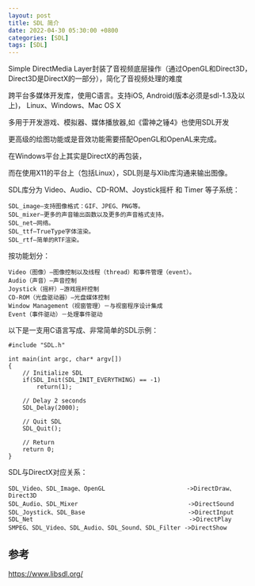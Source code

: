 ```yaml
---
layout: post
title: SDL 简介
date: 2022-04-30 05:30:00 +0800
categories: [SDL]
tags: [SDL]
---
```

Simple DirectMedia Layer封装了音视频底层操作（通过OpenGL和Direct3D，Direct3D是DirectX的一部分），简化了音视频处理的难度

跨平台多媒体开发库，使用C语言。支持iOS, Android(版本必须是sdl-1.3及以上)， Linux、Windows、Mac OS X

多用于开发游戏、模拟器、媒体播放器,如《雷神之锤4》也使用SDL开发

更高级的绘图功能或是音效功能需要搭配OpenGL和OpenAL来完成。

在Windows平台上其实是DirectX的再包装，

而在使用X11的平台上（包括Linux），SDL则是与Xlib库沟通来输出图像。

SDL库分为 Video、Audio、CD-ROM、Joystick摇杆 和 Timer 等子系统：
```
SDL_image—支持图像格式：GIF、JPEG、PNG等。
SDL_mixer—更多的声音输出函数以及更多的声音格式支持。
SDL_net—网络。
SDL_ttf—TrueType字体渲染。
SDL_rtf—简单的RTF渲染。
```
按功能划分：
```
Video（图像）—图像控制以及线程（thread）和事件管理（event）。
Audio（声音）—声音控制
Joystick（摇杆）—游戏摇杆控制
CD-ROM（光盘驱动器）—光盘媒体控制
Window Management（视窗管理）－与视窗程序设计集成
Event（事件驱动）－处理事件驱动
```
以下是一支用C语言写成、非常简单的SDL示例：

```
#include "SDL.h"   
 
int main(int argc, char* argv[])  
{  
    // Initialize SDL  
    if(SDL_Init(SDL_INIT_EVERYTHING) == -1)  
        return(1);  
   
    // Delay 2 seconds  
    SDL_Delay(2000);  
   
    // Quit SDL  
    SDL_Quit();  
   
    // Return  
    return 0;  
}
```
SDL与DirectX对应关系：
```
SDL_Video、SDL_Image、OpenGL                       ->DirectDraw、Direct3D
SDL_Audio、SDL_Mixer                               ->DirectSound
SDL_Joystick、SDL_Base                             ->DirectInput
SDL_Net                                            ->DirectPlay
SMPEG、SDL_Video、SDL_Audio、SDL_Sound、SDL_Filter ->DirectShow
```
## 参考
https://www.libsdl.org/